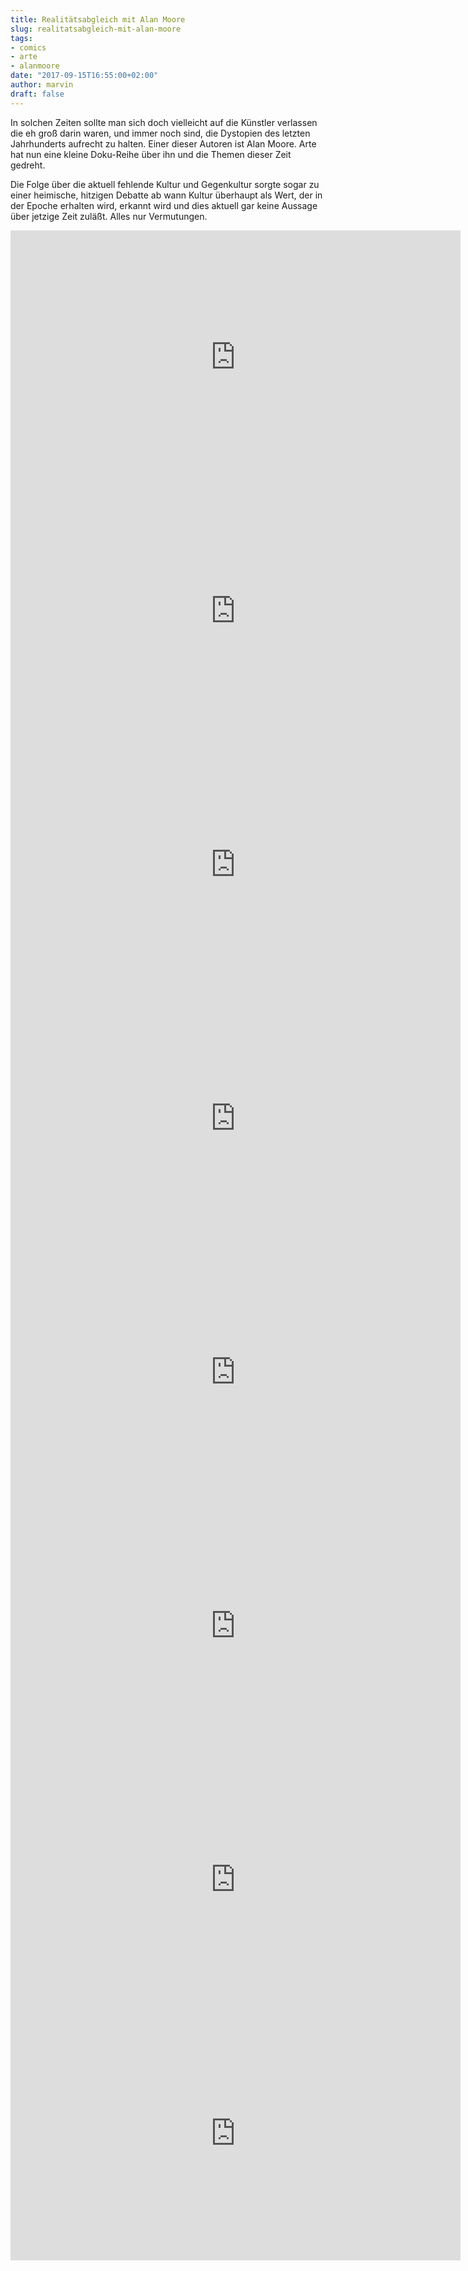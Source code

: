 ```yaml
---
title: Realitätsabgleich mit Alan Moore
slug: realitatsabgleich-mit-alan-moore
tags:
- comics
- arte
- alanmoore
date: "2017-09-15T16:55:00+02:00"
author: marvin
draft: false
---
```

In solchen Zeiten sollte man sich doch vielleicht auf die Künstler verlassen die eh groß darin waren, und immer noch sind, die Dystopien des letzten Jahrhunderts aufrecht zu halten. Einer dieser Autoren ist Alan Moore. Arte hat nun eine kleine Doku-Reihe über ihn und die Themen dieser Zeit gedreht.

Die Folge über die aktuell fehlende Kultur und Gegenkultur sorgte sogar zu einer heimische, hitzigen Debatte ab wann Kultur überhaupt als Wert, der in der Epoche erhalten wird, erkannt wird und dies aktuell gar keine Aussage über jetzige Zeit zuläßt. Alles nur Vermutungen.

<iframe allowfullscreen="true" style="transition-duration:0;transition-property:no;margin:0 auto;position:relative;display:block;background-color:#000000;" frameborder="0" scrolling="no" width="720" height="406" src="https://www.arte.tv/player/v3/index.php?json_url=https%3A%2F%2Fapi.arte.tv%2Fapi%2Fplayer%2Fv1%2Fconfig%2Fde%2F075082-001-A%3Fautostart%3D0%26lifeCycle%3D1&amp;lang=de_DE&amp;embed=1&amp;mute=0"></iframe>


<iframe allowfullscreen="true" style="transition-duration:0;transition-property:no;margin:0 auto;position:relative;display:block;background-color:#000000;" frameborder="0" scrolling="no" width="720" height="406" src="https://www.arte.tv/player/v3/index.php?json_url=https%3A%2F%2Fapi.arte.tv%2Fapi%2Fplayer%2Fv1%2Fconfig%2Fde%2F075082-002-A%3Fautostart%3D0%26lifeCycle%3D1&amp;lang=de_DE&amp;embed=1&amp;mute=0"></iframe>


<iframe allowfullscreen="true" style="transition-duration:0;transition-property:no;margin:0 auto;position:relative;display:block;background-color:#000000;" frameborder="0" scrolling="no" width="720" height="406" src="https://www.arte.tv/player/v3/index.php?json_url=https%3A%2F%2Fapi.arte.tv%2Fapi%2Fplayer%2Fv1%2Fconfig%2Fde%2F075082-003-A%3Fautostart%3D0%26lifeCycle%3D1&amp;lang=de_DE&amp;embed=1&amp;mute=0"></iframe>


<iframe allowfullscreen="true" style="transition-duration:0;transition-property:no;margin:0 auto;position:relative;display:block;background-color:#000000;" frameborder="0" scrolling="no" width="720" height="406" src="https://www.arte.tv/player/v3/index.php?json_url=https%3A%2F%2Fapi.arte.tv%2Fapi%2Fplayer%2Fv1%2Fconfig%2Fde%2F075082-004-A%3Fautostart%3D0%26lifeCycle%3D1&amp;lang=de_DE&amp;embed=1&amp;mute=0"></iframe>


<iframe allowfullscreen="true" style="transition-duration:0;transition-property:no;margin:0 auto;position:relative;display:block;background-color:#000000;" frameborder="0" scrolling="no" width="720" height="406" src="https://www.arte.tv/player/v3/index.php?json_url=https%3A%2F%2Fapi.arte.tv%2Fapi%2Fplayer%2Fv1%2Fconfig%2Fde%2F075082-005-A%3Fautostart%3D0%26lifeCycle%3D1&amp;lang=de_DE&amp;embed=1&amp;mute=0"></iframe>


<iframe allowfullscreen="true" style="transition-duration:0;transition-property:no;margin:0 auto;position:relative;display:block;background-color:#000000;" frameborder="0" scrolling="no" width="720" height="406" src="https://www.arte.tv/player/v3/index.php?json_url=https%3A%2F%2Fapi.arte.tv%2Fapi%2Fplayer%2Fv1%2Fconfig%2Fde%2F075082-006-A%3Fautostart%3D0%26lifeCycle%3D1&amp;lang=de_DE&amp;embed=1&amp;mute=0"></iframe>


<iframe allowfullscreen="true" style="transition-duration:0;transition-property:no;margin:0 auto;position:relative;display:block;background-color:#000000;" frameborder="0" scrolling="no" width="720" height="406" src="https://www.arte.tv/player/v3/index.php?json_url=https%3A%2F%2Fapi.arte.tv%2Fapi%2Fplayer%2Fv1%2Fconfig%2Fde%2F075082-007-A%3Fautostart%3D0%26lifeCycle%3D1&amp;lang=de_DE&amp;embed=1&amp;mute=0"></iframe>


<iframe allowfullscreen="true" style="transition-duration:0;transition-property:no;margin:0 auto;position:relative;display:block;background-color:#000000;" frameborder="0" scrolling="no" width="720" height="406" src="https://www.arte.tv/player/v3/index.php?json_url=https%3A%2F%2Fapi.arte.tv%2Fapi%2Fplayer%2Fv1%2Fconfig%2Fde%2F075082-008-A%3Fautostart%3D0%26lifeCycle%3D1&amp;lang=de_DE&amp;embed=1&amp;mute=0"></iframe>